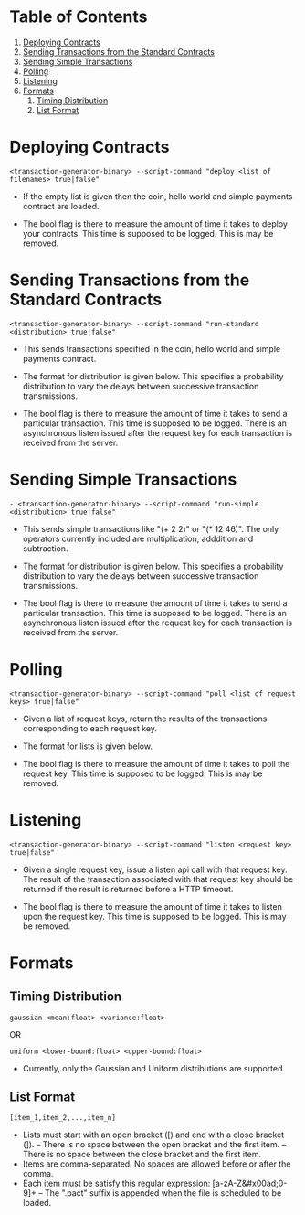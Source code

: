 
# Table of Contents

1.  [Deploying Contracts](#org54b108c)
2.  [Sending Transactions from the Standard Contracts](#org3caea51)
3.  [Sending Simple Transactions](#org7f8694e)
4.  [Polling](#org509c5e7)
5.  [Listening](#org7c62e25)
6.  [Formats](#orgfee8702)
    1.  [Timing Distribution](#orgc227a25)
    2.  [List Format](#orge33b4d2)


<a id="org54b108c"></a>

# Deploying Contracts

    <transaction-generator-binary> --script-command "deploy <list of filenames> true|false"

-   If the empty list is given then the coin, hello world and simple
    payments contract are loaded.

-   The bool flag is there to measure the amount of time it takes to
    deploy your contracts. This time is supposed to be logged. This is
    may be removed.


<a id="org3caea51"></a>

# Sending Transactions from the Standard Contracts

    <transaction-generator-binary> --script-command "run-standard <distribution> true|false"

-   This sends transactions specified in the coin, hello world and
    simple payments contract.

-   The format for distribution is given below. This specifies a
    probability distribution to vary the delays between successive
    transaction transmissions.

-   The bool flag is there to measure the amount of time it takes to
    send a particular transaction. This time is supposed to be logged.
    There is an asynchronous listen issued after the request key for
    each transaction is received from the server.


<a id="org7f8694e"></a>

# Sending Simple Transactions

    - <transaction-generator-binary> --script-command "run-simple <distribution> true|false"

-   This sends simple transactions like "(+ 2 2)" or "(\* 12 46)". The
    only operators currently included are multiplication, adddition and
    subtraction.

-   The format for distribution is given below. This specifies a
    probability distribution to vary the delays between successive
    transaction transmissions.

-   The bool flag is there to measure the amount of time it takes to
    send a particular transaction. This time is supposed to be logged.
    There is an asynchronous listen issued after the request key for
    each transaction is received from the server.


<a id="org509c5e7"></a>

# Polling

    <transaction-generator-binary> --script-command "poll <list of request keys> true|false"

-   Given a list of request keys, return the results of the
    transactions corresponding to each request key.

-   The format for lists is given below.

-   The bool flag is there to measure the amount of time it takes to
    poll the request key. This time is supposed to be logged. This is
    may be removed.


<a id="org7c62e25"></a>

# Listening

    <transaction-generator-binary> --script-command "listen <request key> true|false"

-   Given a single request key, issue a listen api call with that
    request key. The result of the transaction associated with that
    request key should be returned if the result is returned before a
    HTTP timeout.

-   The bool flag is there to measure the amount of time it takes to
    listen upon the request key. This time is supposed to be logged. This is
    may be removed.


<a id="orgfee8702"></a>

# Formats


<a id="orgc227a25"></a>

## Timing Distribution

    gaussian <mean:float> <variance:float>

OR

    uniform <lower-bound:float> <upper-bound:float>

-   Currently, only the Gaussian and Uniform distributions are supported.


<a id="orge33b4d2"></a>

## List Format

    [item_1,item_2,...,item_n]

-   Lists must start with an open bracket ([) and end with a close bracket (]).
    &#x2013; There is no space between the open bracket and the first item.
    &#x2013; There is no space between the close bracket and the first item.
-   Items are comma-separated. No spaces are allowed before or
    after the comma.
-   Each item must be satisfy this regular expression: [a-zA-Z\&#x00ad;0-9]+
    &#x2013; The ".pact" suffix is appended when the file is scheduled to be
    loaded.
